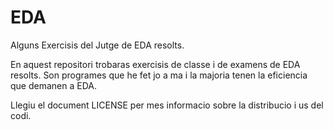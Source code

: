 # EDA
Alguns Exercisis del Jutge de EDA resolts.

En aquest repositori trobaras exercisis de classe i de examens de EDA resolts. Son programes que he fet jo a ma i la majoria tenen la eficiencia que demanen a EDA.

Llegiu el document LICENSE per mes informacio sobre la distribucio i us del codi.
